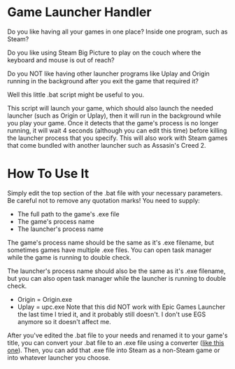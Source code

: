 # Game Launcher Handler
Do you like having all your games in one place? Inside one program, such as Steam?

Do you like using Steam Big Picture to play on the couch where the keyboard and mouse is out of reach?

Do you NOT like having other launcher programs like Uplay and Origin running in the background after you exit the game that required it?

Well this little .bat script might be useful to you.

This script will launch your game, which should also launch the needed launcher (such as Origin or Uplay), then it will run in the background while you play your game. Once it detects that the game's process is no longer running, it will wait 4 seconds (although you can edit this time) before killing the launcher process that you specify. This will also work with Steam games that come bundled with another launcher such as Assasin's Creed 2.


# How To Use It
Simply edit the top section of the .bat file with your necessary parameters. Be careful not to remove any quotation marks! 
You need to supply: 
* The full path to the game's .exe file
* The game's process name
* The launcher's process name

The game's process name should be the same as it's .exe filename, but sometimes games have multiple .exe files. You can open task manager while the game is running to double check.

The launcher's process name should also be the same as it's .exe filename, but you can also open task manager while the launcher is running to double check.
* Origin = Origin.exe
* Uplay = upc.exe
Note that this did NOT work with Epic Games Launcher the last time I tried it, and it probably still doesn't. I don't use EGS anymore so it doesn't affect me.

After you've edited the .bat file to your needs and renamed it to your game's title, you can convert your .bat file to an .exe file using a converter ([like this one](https://www.majorgeeks.com/files/details/bat_to_exe_converter.html)). Then, you can add that .exe file into Steam as a non-Steam game or into whatever launcher you choose.
